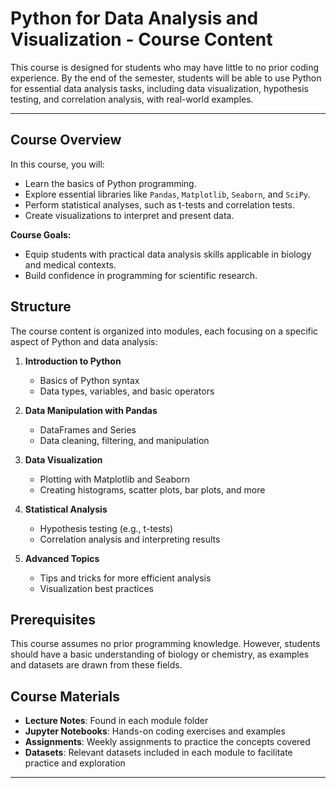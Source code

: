 # Python for Data Analysis and Visualization - Course Content

This course is designed for students who may have little to no prior coding experience. By the end of the semester, students will be able to use Python for essential data analysis tasks, including data visualization, hypothesis testing, and correlation analysis, with real-world examples.

---

## Course Overview

In this course, you will:
- Learn the basics of Python programming.
- Explore essential libraries like `Pandas`, `Matplotlib`, `Seaborn`, and `SciPy`.
- Perform statistical analyses, such as t-tests and correlation tests.
- Create visualizations to interpret and present data.
  
**Course Goals:**
- Equip students with practical data analysis skills applicable in biology and medical contexts.
- Build confidence in programming for scientific research.

## Structure

The course content is organized into modules, each focusing on a specific aspect of Python and data analysis:

1. **Introduction to Python**  
   - Basics of Python syntax
   - Data types, variables, and basic operators

2. **Data Manipulation with Pandas**  
   - DataFrames and Series
   - Data cleaning, filtering, and manipulation

3. **Data Visualization**  
   - Plotting with Matplotlib and Seaborn
   - Creating histograms, scatter plots, bar plots, and more

4. **Statistical Analysis**  
   - Hypothesis testing (e.g., t-tests)
   - Correlation analysis and interpreting results

5. **Advanced Topics**  
   - Tips and tricks for more efficient analysis
   - Visualization best practices

## Prerequisites

This course assumes no prior programming knowledge. However, students should have a basic understanding of biology or chemistry, as examples and datasets are drawn from these fields.

## Course Materials

- **Lecture Notes**: Found in each module folder
- **Jupyter Notebooks**: Hands-on coding exercises and examples
- **Assignments**: Weekly assignments to practice the concepts covered
- **Datasets**: Relevant datasets included in each module to facilitate practice and exploration

---


